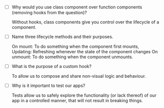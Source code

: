 - [ ] Why would you use class component over function components (removing hooks from the question)?

    Without hooks, class components give you control over the lifecycle of a component.

- [ ] Name three lifecycle methods and their purposes.

    On mount: To do something when the component first mounts,
    Updating: Refreshing whenever the state of the component changes
    On unmount: To do something when the component unmounts.

- [ ] What is the purpose of a custom hook?

    To allow us to compose and share non-visual logic and behaviour.

- [ ] Why is it important to test our apps?

    Tests allow us to safely explore the functionality (or lack thereof) of our app
    in a controlled manner, that will not result in breaking things.
